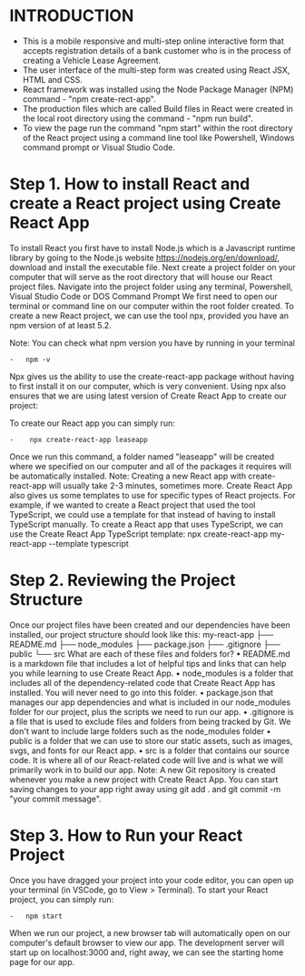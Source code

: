 # INTRODUCTION

-   This is a mobile responsive and multi-step online interactive form that accepts registration details of a bank customer who is in the process of creating a           Vehicle Lease Agreement.
-   The user interface of the multi-step form was created using React JSX, HTML and CSS.
-   React framework was installed using the Node Package Manager (NPM) command - "npm create-rect-app".
-   The production files which are called Build files in React were created in the local root directory using the command - "npm run build". 
-   To view the page run the command "npm start" within the root directory of the React project using a command line tool like Powershell, Windows command prompt or       Visual Studio Code.


# Step 1. How to install React and create a React project using Create React App

To install React you first have to install Node.js which is a Javascript runtime library by going to the Node.js website https://nodejs.org/en/download/, download and install the executable file.
Next create a project folder on your computer that will serve as the root directory that will house our React project files.
Navigate into the project folder using any terminal, Powershell, Visual Studio Code or DOS Command Prompt
We first need to open our terminal or command line on our computer within the root folder created.
To create a new React project, we can use the tool npx, provided you have an npm version of at least 5.2.

Note: You can check what npm version you have by running in your terminal 

    -   npm -v
    
Npx gives us the ability to use the create-react-app package without having to first install it on our computer, which is very convenient.
Using npx also ensures that we are using latest version of Create React App to create our project:

To create our React app you can simply run:

    -    npx create-react-app leaseapp

Once we run this command, a folder named "leaseapp" will be created where we specified on our computer and all of the packages it requires will be automatically installed.
Note: Creating a new React app with create-react-app will usually take 2-3 minutes, sometimes more.
Create React App also gives us some templates to use for specific types of React projects.
For example, if we wanted to create a React project that used the tool TypeScript, we could use a template for that instead of having to install TypeScript manually.
To create a React app that uses TypeScript, we can use the Create React App TypeScript template:
npx create-react-app my-react-app --template typescript


# Step 2. Reviewing the Project Structure

Once our project files have been created and our dependencies have been installed, our project structure should look like this:
my-react-app
├── README.md
├── node_modules
├── package.json
├── .gitignore
├── public
└── src
What are each of these files and folders for?
•	README.md is a markdown file that includes a lot of helpful tips and links that can help you while learning to use Create React App. 
•	node_modules is a folder that includes all of the dependency-related code that Create React App has installed. You will never need to go into this folder.
•	package.json that manages our app dependencies and what is included in our node_modules folder for our project, plus the scripts we need to run our app.
•	.gitignore is a file that is used to exclude files and folders from being tracked by Git. We don't want to include large folders such as the node_modules folder 
•	public is a folder that we can use to store our static assets, such as images, svgs, and fonts for our React app.
•	src is a folder that contains our source code. It is where all of our React-related code will live and is what we will primarily work in to build our app.
Note: A new Git repository is created whenever you make a new project with Create React App. You can start saving changes to your app right away using git add . and git commit -m "your commit message".


# Step 3. How to Run your React Project

Once you have dragged your project into your code editor, you can open up your terminal (in VSCode, go to View > Terminal).
To start your React project, you can simply run:

    -   npm start

When we run our project, a new browser tab will automatically open on our computer's default browser to view our app.
The development server will start up on localhost:3000 and, right away, we can see the starting home page for our app.


    
